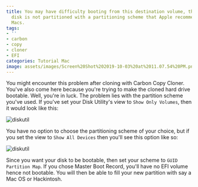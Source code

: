```yaml
---
title: You may have difficulty booting from this destination volume, the underlying
  disk is not partitioned with a partitioning scheme that Apple recommends for Intel
  Macs.
tags:
- ''
- carbon
- copy
- cloner
- EFI
categories: Tutorial Mac
image: assets/images/Screen%20Shot%202019-10-03%20at%2011.07.54%20PM.png
---
```


You might encounter this problem after cloning with Carbon Copy Cloner. You've also come here because you're trying to make the cloned hard drive bootable. Well, you're in luck. The problem lies with the partition scheme you've used. If you've set your Disk Utility's view to `Show Only Volumes`, then it would look like this:

![diskutil](/blog/assets/images/Screen%20Shot%202019-10-03%20at%2011.10.19%20PM.png)

You have no option to choose the partitioning scheme of your choice, but if you set the view to `Show All Devices` then you'll see this option like so:

![diskutil](/blog/assets/images/Screen%20Shot%202019-10-03%20at%2011.09.23%20PM.png)

Since you want your disk to be bootable, then set your scheme to `GUID Partition Map`. If you chose Master Boot Record, you'll have no EFI volume hence not bootable. You will then be able to fill your new partition with say a Mac OS or Hackintosh.
